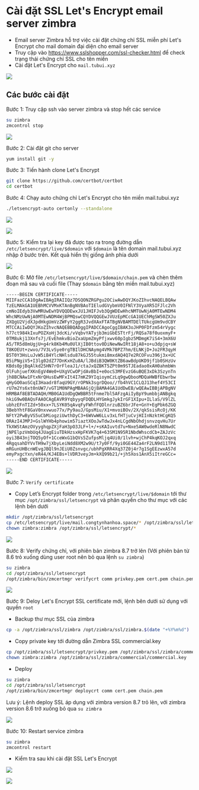 # Cài đặt SSL Let's Encrypt email server zimbra
- Email server Zimbra hỗ trợ việc cài đặt chứng chỉ SSL miễn phí Let's Encrypt cho mail domain đại diện cho email server
- Truy cập vào https://www.sslshopper.com/ssl-checker.html để check trạng thái chứng chỉ SSL cho tên miền
- Cài đặt Let's Encrypt cho `mail.tubui.xyz`

![](./images/checkssl.png)

## Các bước cài đặt 
Bước 1: Truy cập ssh vào server zimbra và stop hết các service
```sh
su zimbra
zmcontrol stop
```

![](./images/zmcontrolstop.png)

Bước 2: Cài đặt git cho server
```sh
yum install git -y
```

Bước 3: Tiến hành clone Let's Encrypt 
```sh
git clone https://github.com/certbot/certbot
cd certbot
```

Bước 4: Chạy auto chứng chỉ Let's Encrypt cho tên miền mail.tubui.xyz
```sh
./letsencrypt-auto certonly --standalone
```

![](./images/sslauto.png)

![](./images/sslsuccess.png)

Bước 5: Kiểm tra lại key đã được tạo ra trong đường dẫn `/etc/letsencrypt/live/$domain` với `$domain` là tên domain mail.tubui.xyz nhập ở bước trên. Kết quả hiển thị giống ảnh phía dưới

![](./images/ktrakey.png)

Bước 6: Mở file `/etc/letsencrypt/live/$domain/chain.pem` và chèn thêm đoạn mã sau và cuối file (Thay `$domain` bằng tên miền mail.tubui.xyz)
```sh
-----BEGIN CERTIFICATE-----
MIIFazCCA1OgAwIBAgIRAIIQz7DSQONZRGPgu2OCiwAwDQYJKoZIhvcNAQELBQAw
TzELMAkGA1UEBhMCVVMxKTAnBgNVBAoTIEludGVybmV0IFNlY3VyaXR5IFJlc2Vh
cmNoIEdyb3VwMRUwEwYDVQQDEwxJU1JHIFJvb3QgWDEwHhcNMTUwNjA0MTEwNDM4
WhcNMzUwNjA0MTEwNDM4WjBPMQswCQYDVQQGEwJVUzEpMCcGA1UEChMgSW50ZXJu
ZXQgU2VjdXJpdHkgUmVzZWFyY2ggR3JvdXAxFTATBgNVBAMTDElTUkcgUm9vdCBY
MTCCAiIwDQYJKoZIhvcNAQEBBQADggIPADCCAgoCggIBAK3oJHP0FDfzm54rVygc
h77ct984kIxuPOZXoHj3dcKi/vVqbvYATyjb3miGbESTtrFj/RQSa78f0uoxmyF+
0TM8ukj13Xnfs7j/EvEhmkvBioZxaUpmZmyPfjxwv60pIgbz5MDmgK7iS4+3mX6U
A5/TR5d8mUgjU+g4rk8Kb4Mu0UlXjIB0ttov0DiNewNwIRt18jA8+o+u3dpjq+sW
T8KOEUt+zwvo/7V3LvSye0rgTBIlDHCNAymg4VMk7BPZ7hm/ELNKjD+Jo2FR3qyH
B5T0Y3HsLuJvW5iB4YlcNHlsdu87kGJ55tukmi8mxdAQ4Q7e2RCOFvu396j3x+UC
B5iPNgiV5+I3lg02dZ77DnKxHZu8A/lJBdiB3QW0KtZB6awBdpUKD9jf1b0SHzUv
KBds0pjBqAlkd25HN7rOrFleaJ1/ctaJxQZBKT5ZPt0m9STJEadao0xAH0ahmbWn
OlFuhjuefXKnEgV4We0+UXgVCwOPjdAvBbI+e0ocS3MFEvzG6uBQE3xDk3SzynTn
jh8BCNAw1FtxNrQHusEwMFxIt4I7mKZ9YIqioymCzLq9gwQbooMDQaHWBfEbwrbw
qHyGO0aoSCqI3Haadr8faqU9GY/rOPNk3sgrDQoo//fb4hVC1CLQJ13hef4Y53CI
rU7m2Ys6xt0nUW7/vGT1M0NPAgMBAAGjQjBAMA4GA1UdDwEB/wQEAwIBBjAPBgNV
HRMBAf8EBTADAQH/MB0GA1UdDgQWBBR5tFnme7bl5AFzgAiIyBpY9umbbjANBgkq
hkiG9w0BAQsFAAOCAgEAVR9YqbyyqFDQDLHYGmkgJykIrGF1XIpu+ILlaS/V9lZL
ubhzEFnTIZd+50xx+7LSYK05qAvqFyFWhfFQDlnrzuBZ6brJFe+GnY+EgPbk6ZGQ
3BebYhtF8GaV0nxvwuo77x/Py9auJ/GpsMiu/X1+mvoiBOv/2X/qkSsisRcOj/KK
NFtY2PwByVS5uCbMiogziUwthDyC3+6WVwW6LLv3xLfHTjuCvjHIInNzktHCgKQ5
ORAzI4JMPJ+GslWYHb4phowim57iaztXOoJwTdwJx4nLCgdNbOhdjsnvzqvHu7Ur
TkXWStAmzOVyyghqpZXjFaH3pO3JLF+l+/+sKAIuvtd7u+Nxe5AW0wdeRlN8NwdC
jNPElpzVmbUq4JUagEiuTDkHzsxHpFKVK7q4+63SM1N95R1NbdWhscdCb+ZAJzVc
oyi3B43njTOQ5yOf+1CceWxG1bQVs5ZufpsMljq4Ui0/1lvh+wjChP4kqKOJ2qxq
4RgqsahDYVvTH9w7jXbyLeiNdd8XM2w9U/t7y0Ff/9yi0GE44Za4rF2LN9d11TPA
mRGunUHBcnWEvgJBQl9nJEiU0Zsnvgc/ubhPgXRR4Xq37Z0j4r7g1SgEEzwxA57d
emyPxgcYxn/eR44/KJ4EBs+lVDR3veyJm+kXQ99b21/+jh5Xos1AnX5iItreGCc=
-----END CERTIFICATE-----
```

![](./images/chainn.png)

Bước 7: `Verify certificate`
- Copy Let’s Encrypt folder trong `/etc/letsencrypt/live/$domain` tới thư mục `/opt/zimbra/ssl/letsencrypt` và phân quyền cho thư mục với các lệnh bên dưới
```sh
mkdir /opt/zimbra/ssl/letsencrypt 
cp /etc/letsencrypt/live/mail.congtynhanhoa.space/* /opt/zimbra/ssl/letsencrypt/
chown zimbra:zimbra /opt/zimbra/ssl/letsencrypt/*
```

![](./images/chown.png)

Bước 8: Verify chứng chỉ, với phiên bản zimbra 8.7 trở lên (Với phiên bản từ 8.6 trỏ xuống dùng user root nên bỏ qua lệnh `su zimbra`)
```sh
su zimbra
cd /opt/zimbra/ssl/letsencrypt
/opt/zimbra/bin/zmcertmgr verifycrt comm privkey.pem cert.pem chain.pem
```

![](./images/verify.png)

Bước 9: Deloy Let's Encrypt SSL certificate mới, lệnh bên dưới sử dụng với quyền `root`
- Backup thư mục SSL của zimbra
```sh
cp -a /opt/zimbra/ssl/zimbra /opt/zimbra/ssl/zimbra.$(date "+%Y%m%d")
```

- Copy private key tới đường dẫn Zimbra SSL commercial.key
```sh
cp /opt/zimbra/ssl/letsencrypt/privkey.pem /opt/zimbra/ssl/zimbra/commercial/commercial.key
chown zimbra:zimbra /opt/zimbra/ssl/zimbra/commercial/commercial.key
```

- Deploy 
```sh
su zimbra
cd /opt/zimbra/ssl/letsencrypt
/opt/zimbra/bin/zmcertmgr deploycrt comm cert.pem chain.pem
```

Lưu ý: Lệnh deploy SSL áp dụng với zimbra version 8.7 trỏ lên, với zimbra version 8.6 trở xuống bỏ qua `su zimbra`

![](./images/deploy.png)

Bước 10: Restart service zimbra
```sh
su zimbra
zmcontrol restart
```

- Kiểm tra sau khi cài đặt SSL Let's Encrypt

![](./images/ktrassl.png)

![](./images/ktrassl2.png)
